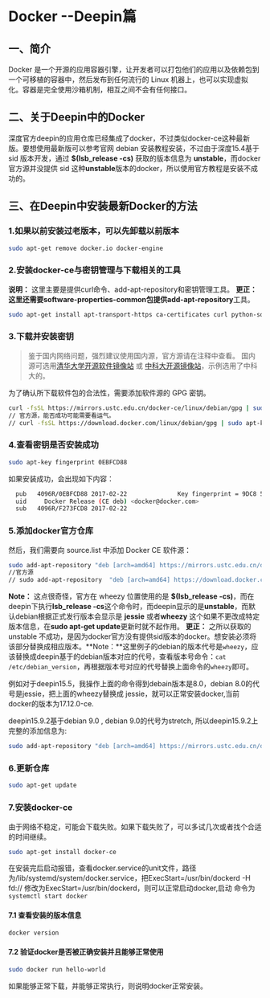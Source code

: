 # Docker --Deepin篇

## 一、简介

Docker 是一个开源的应用容器引擎，让开发者可以打包他们的应用以及依赖包到一个可移植的容器中，然后发布到任何流行的 Linux 机器上，也可以实现虚拟化。容器是完全使用沙箱机制，相互之间不会有任何接口。

## 二、关于Deepin中的Docker

深度官方deepin的应用仓库已经集成了docker，不过类似docker-ce这种最新版。要想使用最新版可以参考官网 debian 安装教程安装，不过由于深度15.4基于 sid 版本开发，通过 **$(lsb_release -cs)** 获取的版本信息为 **unstable**，而docker官方源并没提供 sid 这种**unstable**版本的docker，所以使用官方教程是安装不成功的。

## 三、在Deepin中安装最新Docker的方法

### 1.如果以前安装过老版本，可以先卸载以前版本

```bash
sudo apt-get remove docker.io docker-engine
```

### 2.安装docker-ce与密钥管理与下载相关的工具

**说明：** 这里主要是提供curl命令、add-apt-repository和密钥管理工具。 **更正：**这里还需要software-properties-common包提供**add-apt-repository**工具。

```bash
sudo apt-get install apt-transport-https ca-certificates curl python-software-properties software-properties-common
```

### 3.下载并安装密钥

> 鉴于国内网络问题，强烈建议使用国内源，官方源请在注释中查看。 国内源可选用[清华大学开源软件镜像站](https://mirrors.tuna.tsinghua.edu.cn/help/docker-ce/) 或 [中科大开源镜像站](http://mirrors.ustc.edu.cn/)，示例选用了中科大的。

为了确认所下载软件包的合法性，需要添加软件源的 GPG 密钥。

```bash
curl -fsSL https://mirrors.ustc.edu.cn/docker-ce/linux/debian/gpg | sudo apt-key add -
// 官方源，能否成功可能需要看运气。
// curl -fsSL https://download.docker.com/linux/debian/gpg | sudo apt-key add -
```

### 4.查看密钥是否安装成功

```bash
sudo apt-key fingerprint 0EBFCD88
```

如果安装成功，会出现如下内容：

```bash
  pub   4096R/0EBFCD88 2017-02-22              Key fingerprint = 9DC8 5822 9FC7 DD38 854A  E2D8 8D81 803C 0EBF CD88  
  uid     Docker Release (CE deb) <docker@docker.com>  
  sub   4096R/F273FCD8 2017-02-22
```

### 5.添加docker官方仓库

然后，我们需要向 source.list 中添加 Docker CE 软件源：

```bash
sudo add-apt-repository "deb [arch=amd64] https://mirrors.ustc.edu.cn/docker-ce/linux/debian wheezy stable"
//官方源
// sudo add-apt-repository  "deb [arch=amd64] https://download.docker.com/linux/debian wheezy stable"
```

**Note：** 这点很奇怪，官方在 wheezy 位置使用的是 **$(lsb_release -cs)**，而在deepin下执行**lsb_release -cs**这个命令时，而deepin显示的是**unstable**，而默认debian根据正式发行版本会显示是 **jessie** 或者**wheezy** 这个如果不更改成特定版本信息，在**sudo apt-get update**更新时就不起作用。
**更正：** 之所以获取的 unstable 不成功，是因为docker官方没有提供sid版本的docker。想安装必须将该部分替换成相应版本。**Note：**这里例子的debian的版本代号是`wheezy`，应该替换成deepin基于的debian版本对应的代号，查看版本号命令：`cat /etc/debian_version`，再根据版本号对应的代号替换上面命令的`wheezy`即可。

例如对于deepin15.5，我操作上面的命令得到debain版本是8.0，debian 8.0的代号是jessie，把上面的wheezy替换成 jessie，就可以正常安装docker,当前docker的版本为17.12.0-ce.

deepin15.9.2基于debian 9.0 , debian 9.0的代号为stretch, 所以deepin15.9.2上完整的添加信息为:

```bash
sudo add-apt-repository "deb [arch=amd64] https://mirrors.ustc.edu.cn/docker-ce/linux/debian stretch stable"
```

### 6.更新仓库

```bash
sudo apt-get update
```

### 7.安装docker-ce

由于网络不稳定，可能会下载失败。如果下载失败了，可以多试几次或者找个合适的时间继续。

```bash
sudo apt-get install docker-ce
```

在安装完后启动报错，查看docker.service的unit文件，路径为/lib/systemd/system/docker.service，把ExecStart=/usr/bin/dockerd -H fd:// 修改为ExecStart=/usr/bin/dockerd，则可以正常启动docker,启动 命令为 `systemctl start docker`

#### 7.1 查看安装的版本信息

```bash
docker version
```

#### 7.2 验证docker是否被正确安装并且能够正常使用

```bash
sudo docker run hello-world
```

如果能够正常下载，并能够正常执行，则说明docker正常安装。